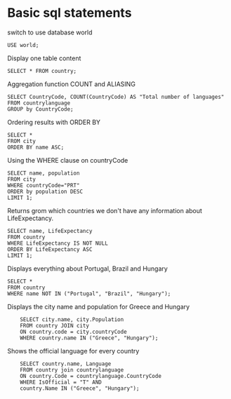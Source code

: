 
# Basic sql statements

switch to use database world
```
USE world;
```

Display one table content
```
SELECT * FROM country;
```

Aggregation function COUNT and ALIASING
```
SELECT CountryCode, COUNT(CountryCode) AS "Total number of languages"
FROM countrylanguage
GROUP by CountryCode;
```

Ordering results with ORDER BY
```
SELECT * 
FROM city
ORDER BY name ASC;
```

Using the WHERE clause on countryCode
```
SELECT name, population 
FROM city
WHERE countryCode="PRT"
ORDER by population DESC
LIMIT 1;
```
Returns grom which countries we don't have any information about LifeExpectancy. 
```
SELECT name, LifeExpectancy 
FROM country
WHERE LifeExpectancy IS NOT NULL
ORDER BY LifeExpectancy ASC
LIMIT 1;
```

Displays everything about Portugal, Brazil and Hungary
```
SELECT *
FROM country
WHERE name NOT IN ("Portugal", "Brazil", "Hungary");
```

Displays the city name and population for Greece and Hungary
```
    SELECT city.name, city.Population
    FROM country JOIN city
    ON country.code = city.countryCode
    WHERE country.name IN ("Greece", "Hungary");
```
Shows the official language for every country
```
    SELECT country.name, Language
    FROM country join countrylanguage
    ON country.Code = countrylanguage.CountryCode
    WHERE IsOfficial = "T" AND
    country.Name IN ("Greece", "Hungary");
```

